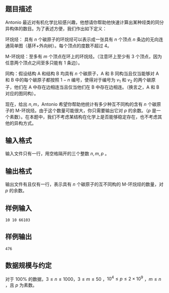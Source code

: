 ## 题目描述

Antonio 最近对有机化学比较感兴趣，他想请你帮助他快速计算出某种烃类的同分异构体的数目。为了表述方便，我们作出如下定义：

环烷烃： 具有 $n$ 个碳原子的环烷烃可以表示成一张具有 $n$ 个顶点 $n$ 条边的无向连通简单图（基环+外向树）。每个顶点的度数不超过 $4$。

M-环烷烃：至多有 $m$ 个顶点在环上的环烷烃。（注意环上至少有 $3$ 个顶点，因为任意两个顶点之间至多只能有 $1$ 条边）。

同构：假设结构 A 和结构 B 均具有 $n$ 个碳原子，A 和 B 同构当且仅当能够对 A 和 B 中的每个碳原子都按照 $1-n$ 编号，使得对于编号为 $v_1$ 和 $v_2$ 的两个碳原子，他们在 A 中存在边相连当且仅当他们在 B 中存在边相连。（换言之，A 和 B 对应的图同构）。

现在，给出 $n,m$，Antonio 希望你帮助他统计有多少种互不同构的含有 $n$ 个碳原子的 M-环烷烃。由于这个数量可能很大，你只需要输出它对 $p$ 的余数。（$p$ 是一个素数）。在本题中，我们不考虑某结构在化学上是否能够稳定存在，也不考虑其他的异构方式。

## 输入格式

输入文件只有一行，用空格隔开的三个整数 $n,m,p$ 。

## 输出格式

输出文件有且仅有一行，表示具有 $n$ 个碳原子的互不同构的 M-环烷烃的数量，对 $p$ 的余数。

## 样例输入

```plain
10 10 66103
```

## 样例输出

```plain
476
```

## 数据规模与约定

对于 $100\%$ 的数据，$3\le n\le 1000$，$3\le m\le 50$ ，$10^4\le p\le  2 \times 10^9$ ，$m \le n$ ，且 $p$ 为素数。

